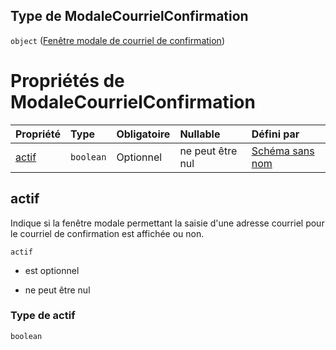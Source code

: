 ## Type de ModaleCourrielConfirmation

`object` ([Fenêtre modale de courriel de confirmation](frw-definitions-fenêtre-modale-de-courriel-de-confirmation.md))

# Propriétés de ModaleCourrielConfirmation

| Propriété       | Type      | Obligatoire | Nullable         | Défini par                                                                                                                                                                                      |
| :-------------- | :-------- | :---------- | :--------------- | :---------------------------------------------------------------------------------------------------------------------------------------------------------------------------------------------- |
| [actif](#actif) | `boolean` | Optionnel   | ne peut être nul | [Schéma sans nom](frw-definitions-fenêtre-modale-de-courriel-de-confirmation-properties-actif.md "https://example.com/schemas/custom#/definitions/ModaleCourrielConfirmation/properties/actif") |

## actif

Indique si la fenêtre modale permettant la saisie d'une adresse courriel pour le courriel de confirmation est affichée ou non.

`actif`

*   est optionnel

*   ne peut être nul

### Type de actif

`boolean`
